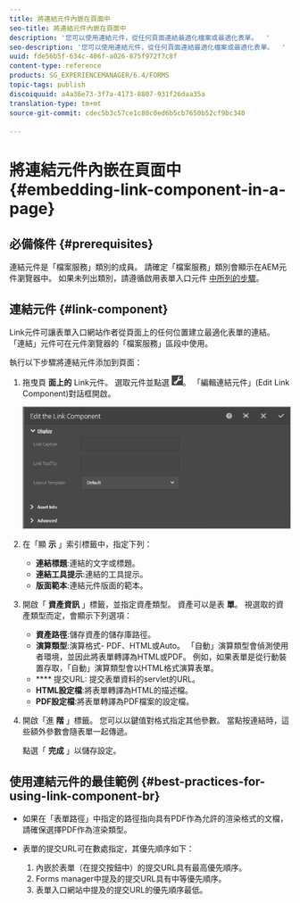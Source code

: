 ```yaml
---
title: 將連結元件內嵌在頁面中
seo-title: 將連結元件內嵌在頁面中
description: '您可以使用連結元件，從任何頁面連結最適化檔案或最適化表單。  '
seo-description: '您可以使用連結元件，從任何頁面連結最適化檔案或最適化表單。  '
uuid: fde56b5f-634c-406f-a026-875f972f7c8f
content-type: reference
products: SG_EXPERIENCEMANAGER/6.4/FORMS
topic-tags: publish
discoiquuid: a4a36e73-3f7a-4173-8807-931f26daa35a
translation-type: tm+mt
source-git-commit: cdec5b3c57ce1c80c0ed6b5cb7650b52cf9bc340

---
```



# 將連結元件內嵌在頁面中{#embedding-link-component-in-a-page}

## 必備條件 {#prerequisites}

連結元件是「檔案服務」類別的成員。 請確定「檔案服務」類別會顯示在AEM元件瀏覽器中。 如果未列出類別，請遵循啟用表單入口元件 [中所列的步驟](/help/forms/using/enabling-forms-portal-components.md)。

## 連結元件 {#link-component}

Link元件可讓表單入口網站作者從頁面上的任何位置建立最適化表單的連結。 「連結」元件可在元件瀏覽器的「檔案服務」區段中使用。

執行以下步驟將連結元件添加到頁面：

1. 拖曳頁 **面上的** Link元件。 選取元件並點選 ![cmppr](assets/cmppr.png)。 「編輯連結元件」(Edit Link Component)對話框開啟。

   ![edit-link-component](assets/edit-link-component.png)

1. 在「顯 **示** 」索引標籤中，指定下列：

   * **連結標題**:連結的文字或標題。
   * **連結工具提示**:連結的工具提示。
   * **版面範本**:連結元件版面的範本。

1. 開啟「 **資產資訊** 」標籤，並指定資產類型。 資產可以是表 **單**。 視選取的資產類型而定，會顯示下列選項：

   * **資產路徑**:儲存資產的儲存庫路徑。
   * **演算類型**:演算格式- PDF、HTML或Auto。 「自動」演算類型會偵測使用者環境，並因此將表單轉譯為HTML或PDF。 例如，如果表單是從行動裝置存取，「自動」演算類型會以HTML格式演算表單。
   * **** 提交URL: 提交表單資料的servlet的URL。
   * **HTML設定檔**:將表單轉譯為HTML的描述檔。
   * **PDF設定檔**:將表單轉譯為PDF檔案的設定檔。

1. 開啟「進 **階** 」標籤。 您可以以鍵值對格式指定其他參數。 當點按連結時，這些額外參數會隨表單一起傳遞。

   點選「 **完成** 」以儲存設定。

## 使用連結元件的最佳範例 {#best-practices-for-using-link-component-br}

* 如果在「表單路徑」中指定的路徑指向具有PDF作為允許的渲染格式的文檔，請確保選擇PDF作為渲染類型。
* 表單的提交URL可在數處指定，其優先順序如下：

   1. 內嵌於表單（在提交按鈕中）的提交URL具有最高優先順序。
   1. Forms manager中提及的提交URL具有中等優先順序。
   1. 表單入口網站中提及的提交URL的優先順序最低。

